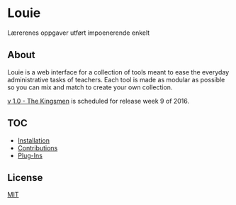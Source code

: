 # Louie
Lærerenes oppgaver utført impoenerende enkelt

## About
Louie is a web interface for a collection of tools meant to ease the everyday administrative tasks of teachers.
Each tool is made as modular as possible so you can mix and match to create your own collection.

[v 1.0 - The Kingsmen](versions/the.kingsmen.md) is scheduled for release week 9 of 2016.
## TOC

- [Installation](installation.md)
- [Contributions](contributions.md)
- [Plug-Ins](plugins.md)

## License
[MIT](LICENSE)